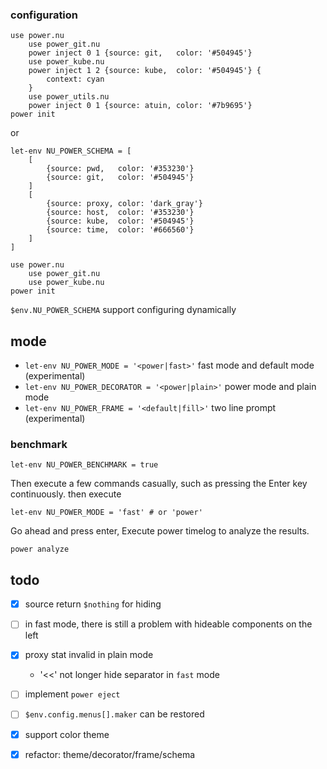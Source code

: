 ### configuration
```
use power.nu
    use power_git.nu
    power inject 0 1 {source: git,   color: '#504945'}
    use power_kube.nu
    power inject 1 2 {source: kube,  color: '#504945'} {
        context: cyan
    }
    use power_utils.nu
    power inject 0 1 {source: atuin, color: '#7b9695'}
power init
```
or
```
let-env NU_POWER_SCHEMA = [
    [
        {source: pwd,   color: '#353230'}
        {source: git,   color: '#504945'}
    ]
    [
        {source: proxy, color: 'dark_gray'}
        {source: host,  color: '#353230'}
        {source: kube,  color: '#504945'}
        {source: time,  color: '#666560'}
    ]
]

use power.nu
    use power_git.nu
    use power_kube.nu
power init
```
`$env.NU_POWER_SCHEMA` support configuring dynamically

## mode
- `let-env NU_POWER_MODE = '<power|fast>'` fast mode and default mode (experimental)
- `let-env NU_POWER_DECORATOR = '<power|plain>'` power mode and plain mode
- `let-env NU_POWER_FRAME = '<default|fill>'` two line prompt (experimental)

### benchmark
```
let-env NU_POWER_BENCHMARK = true
```
Then execute a few commands casually, such as pressing the Enter key continuously.
then execute

```
let-env NU_POWER_MODE = 'fast' # or 'power'
```

Go ahead and press enter,
Execute power timelog to analyze the results.
```
power analyze
```

## todo
- [x] source return `$nothing` for hiding
- [ ] in fast mode, there is still a problem with hideable components on the left
- [x] proxy stat invalid in plain mode
    - '<<' not longer hide separator in `fast` mode
- [ ] implement `power eject`
- [ ] `$env.config.menus[].maker` can be restored
- [x] support color theme
- [x] refactor: theme/decorator/frame/schema

